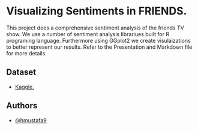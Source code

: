 # Visualizing Sentiments in FRIENDS.
This project does a comprehensive sentiment analysis of the friends TV show. We use a number of sentiment analysis librariues built for R programing language.
Furthermore using GGplot2 we create visulaizations to better represent our results.
Refer to the Presentation and Markdown file for more details.

## Dataset
- [Kaggle.](https://www.kaggle.com/datasets/ryanstonebraker/friends-transcript)

## Authors

- [@hmustafa9](https://github.com/hmustafa9)


